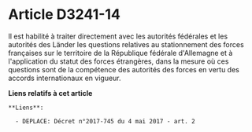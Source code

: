 # Article D3241-14

Il est habilité à traiter directement avec les autorités fédérales et les autorités des Länder les questions relatives au
stationnement des forces françaises sur le territoire de la République fédérale d'Allemagne et à l'application du statut des
forces étrangères, dans la mesure où ces questions sont de la compétence des autorités des forces en vertu des accords
internationaux en vigueur.

**Liens relatifs à cet article**

	**Liens**:

	  - DEPLACE: Décret n°2017-745 du 4 mai 2017 - art. 2
